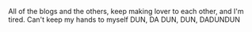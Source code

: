 All of the blogs and the others, keep making lover to each other, and I'm tired. Can't keep my hands to myself DUN, DA DUN, DUN, DADUNDUN